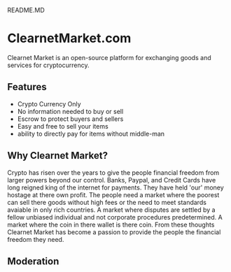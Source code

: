 README.MD

# ClearnetMarket.com

Clearnet Market is an open-source platform for exchanging goods and services for cryptocurrency.


## Features

* Crypto Currency Only
* No information needed to buy or sell
* Escrow to protect buyers and sellers
* Easy and free to sell your items
* ability to directly pay for items without middle-man

## Why Clearnet Market?

Crypto has risen over the years to give the people financial freedom from larger powers beyond our control.  Banks, Paypal, and Credit Cards have long reigned king of the internet for payments. They have held 'our' money hostage at there own profit.  The people need a market where the poorest can sell there goods without high fees or the need to meet standards avaiable in only rich countries. A market where disputes are settled by a fellow unbiased individual and not corporate procedures predetermined. A market where the coin in there wallet is there coin.  From these thoughts Clearnet Market has become a passion to provide the people the financial freedom they need.


## Moderation
